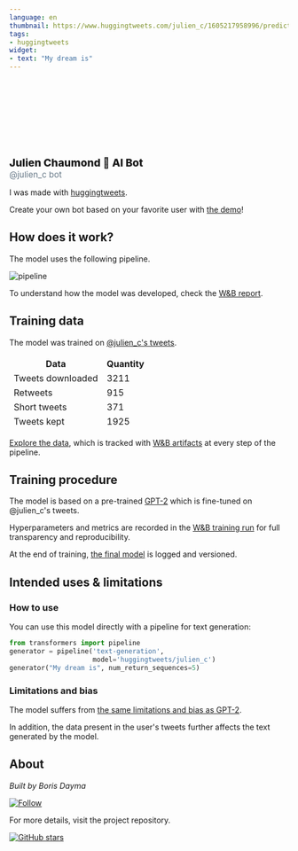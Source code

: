 ```yaml
---
language: en
thumbnail: https://www.huggingtweets.com/julien_c/1605217958996/predictions.png
tags:
- huggingtweets
widget:
- text: "My dream is"
---
```



<div>
  <div style="width: 132px; height:132px; border-radius: 50%; background-size: cover; background-image: url('https://pbs.twimg.com/profile_images/1108502565925326850/zPsBf2BI_400x400.png')">
  </div>
  <div style="margin-top: 8px; font-size: 19px; font-weight: 800">Julien Chaumond 🤖 AI Bot </div>
  <div style="font-size: 15px; color: #657786">@julien_c bot</div>
</div>

I was made with [huggingtweets](https://github.com/borisdayma/huggingtweets).

Create your own bot based on your favorite user with [the demo](https://colab.research.google.com/github/borisdayma/huggingtweets/blob/master/huggingtweets-demo.ipynb)!

## How does it work?

The model uses the following pipeline.

![pipeline](https://github.com/borisdayma/huggingtweets/blob/master/img/pipeline.png?raw=true)

To understand how the model was developed, check the [W&B report](https://app.wandb.ai/wandb/huggingtweets/reports/HuggingTweets-Train-a-model-to-generate-tweets--VmlldzoxMTY5MjI).

## Training data

The model was trained on [@julien_c's tweets](https://twitter.com/julien_c).

<table style='border-width:0'>
<thead style='border-width:0'>
<tr style='border-width:0 0 1px 0; border-color: #CBD5E0'>
<th style='border-width:0'>Data</th>
<th style='border-width:0'>Quantity</th>
</tr>
</thead>
<tbody style='border-width:0'>
<tr style='border-width:0 0 1px 0; border-color: #E2E8F0'>
<td style='border-width:0'>Tweets downloaded</td>
<td style='border-width:0'>3211</td>
</tr>
<tr style='border-width:0 0 1px 0; border-color: #E2E8F0'>
<td style='border-width:0'>Retweets</td>
<td style='border-width:0'>915</td>
</tr>
<tr style='border-width:0 0 1px 0; border-color: #E2E8F0'>
<td style='border-width:0'>Short tweets</td>
<td style='border-width:0'>371</td>
</tr>
<tr style='border-width:0'>
<td style='border-width:0'>Tweets kept</td>
<td style='border-width:0'>1925</td>
</tr>
</tbody>
</table>

[Explore the data](https://wandb.ai/wandb/huggingtweets/runs/2puhbhcj/artifacts), which is tracked with [W&B artifacts](https://docs.wandb.com/artifacts) at every step of the pipeline.

## Training procedure

The model is based on a pre-trained [GPT-2](https://huggingface.co/gpt2) which is fine-tuned on @julien_c's tweets.

Hyperparameters and metrics are recorded in the [W&B training run](https://wandb.ai/wandb/huggingtweets/runs/245ieai8) for full transparency and reproducibility.

At the end of training, [the final model](https://wandb.ai/wandb/huggingtweets/runs/245ieai8/artifacts) is logged and versioned.

## Intended uses & limitations

### How to use

You can use this model directly with a pipeline for text generation:

```python
from transformers import pipeline
generator = pipeline('text-generation',
                     model='huggingtweets/julien_c')
generator("My dream is", num_return_sequences=5)
```

### Limitations and bias

The model suffers from [the same limitations and bias as GPT-2](https://huggingface.co/gpt2#limitations-and-bias).

In addition, the data present in the user's tweets further affects the text generated by the model.

## About

*Built by Boris Dayma*


[![Follow](https://img.shields.io/twitter/follow/borisdayma?style=social)](https://twitter.com/intent/follow?screen_name=borisdayma)

For more details, visit the project repository.

[![GitHub stars](https://img.shields.io/github/stars/borisdayma/huggingtweets?style=social)](https://github.com/borisdayma/huggingtweets)

